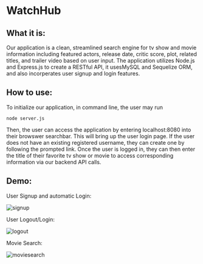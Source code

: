 # WatchHub #

## What it is: ##

Our application is a clean, streamlined search engine for tv show and movie information including featured actors, release date, critic score, plot, related titles, and trailer video based on user input.
The application utilizes Node.js and Express.js to create a RESTful API, it usesMySQL and Sequelize ORM, and also incorperates user signup and login features.

## How to use: ##

To initialize our application, in command line, the user may run

```
node server.js
```

Then, the user can access the application by entering localhost:8080 into their browswer searchbar. This will bring up the user login page. If the user does not have an existing registered username, they can create one by following the prompted link. Once the user is logged in, they can then enter the title of their favorite tv show or movie to access corresponding information via our backend API calls.

## Demo: ##


User Signup and automatic Login:

![signup](https://user-images.githubusercontent.com/48900910/122814410-23144d00-d2a2-11eb-885c-7cbc82cef811.gif)

User Logout/Login:

![logout](https://user-images.githubusercontent.com/48900910/122814445-2f000f00-d2a2-11eb-95c3-37b2d4a58b74.gif)

Movie Search:

![moviesearch](https://user-images.githubusercontent.com/48900910/122814465-37584a00-d2a2-11eb-9264-b6ee4682c53e.gif)


